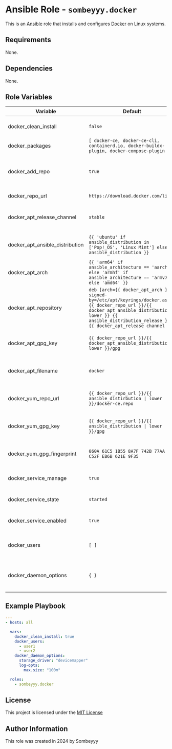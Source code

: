 # Ansible Role - `sombeyyy.docker`

This is an [Ansible](https://www.ansible.com) role that installs and configures [Docker](https://www.docker.com) on
Linux systems.

## Requirements

None.

## Dependencies

None.

## Role Variables

| Variable                        | Default                                                                                                                                                                                                            | Description                                                                                                             |
|---------------------------------|--------------------------------------------------------------------------------------------------------------------------------------------------------------------------------------------------------------------|-------------------------------------------------------------------------------------------------------------------------|
| docker_clean_install            | `false`                                                                                                                                                                                                            | Removes the Docker Engine and all Docker objects on target                                                              |
| docker_packages                 | `[ docker-ce, docker-ce-cli, containerd.io, docker-buildx-plugin, docker-compose-plugin ]`                                                                                                                         | List of packages to be installed                                                                                        |
| docker_add_repo                 | `true`                                                                                                                                                                                                             | Whether a Docker repository should be added or not. If `false`, the repository mus be added independently               |
| docker_repo_url                 | `https://download.docker.com/linux`                                                                                                                                                                                | The base URL to the Docker repository                                                                                   |
| docker_apt_release_channel      | `stable`                                                                                                                                                                                                           | The release channel for the repository (only for Debian-based operating systems)                                        |
| docker_apt_ansible_distribution | `{{ 'ubuntu' if ansible_distribution in ['Pop!_OS', 'Linux Mint'] else ansible_distribution }}`                                                                                                                    | The distribution of the target (only for Debian-based operating systems)                                                |
| docker_apt_arch                 | `{{ 'arm64' if ansible_architecture == 'aarch64' else 'armhf' if ansible_architecture == 'armv7l' else 'amd64' }}`                                                                                                 | The architecture of the target (only for Debian-based operating systems)                                                |
| docker_apt_repository           | `deb [arch={{ docker_apt_arch }} signed-by=/etc/apt/keyrings/docker.asc] {{ docker_repo_url }}/{{ docker_apt_ansible_distribution \| lower }} {{ ansible_distribution_release }} {{ docker_apt_release channel }}` | The Docker repository URL (only for Debian-based operating systems)                                                     |
| docker_apt_gpg_key              | `{{ docker_repo_url }}/{{ docker_apt_ansible_distribution \| lower }}/gpg`                                                                                                                                         | The GPG key for the Docker Repository (only for Debian-based operating systems)                                         |
| docker_apt_filename             | `docker`                                                                                                                                                                                                           | The name of the Docker Repository filename (only for Debian-based operating systems)                                    |
| docker_yum_repo_url             | `{{ docker_repo_url }}/{{ ansible_distirbution \| lower }}/docker-ce.repo`                                                                                                                                         | The Docker repository URL (only for RedHat-based operating systems)                                                     |
| docker_yum_gpg_key              | `{{ docker_repo_url }}/{{ ansible_distribution \| lower }}/gpg`                                                                                                                                                    | The GPG key for the Docker Repository (only for RedHat-based operating systems)                                         |
| docker_yum_gpg_fingerprint      | `060A 61C5 1B55 8A7F 742B 77AA C52F EB6B 621E 9F35`                                                                                                                                                                | The fingerprint of the GPG key (only for RedHat-based operating systems)                                                |
| docker_service_manage           | `true`                                                                                                                                                                                                             | Whether the Docker service should be managed ot nor                                                                     |
| docker_service_state            | `started`                                                                                                                                                                                                          | The status that the Docker service should have                                                                          |
| docker_service_enabled          | `true`                                                                                                                                                                                                             | Whether the Docker service should start on boot                                                                         |
| docker_users                    | `[ ]`                                                                                                                                                                                                              | A list of users to be added to the `docker` group (so they can use Docker on the machine)                               |
| docker_daemon_options           | `{ }`                                                                                                                                                                                                              | Custom `dockerd` options can be configured through this dictionary representing the json file `/etc/docker/daemon.json` |

## Example Playbook

```yaml
---
- hosts: all

  vars:
    docker_clean_install: true
    docker_users:
      - user1
      - user2
    docker_daemon_options:
      storage_driver: "devicemapper"
      log-opts:
        max.size: "100m"

  roles:
    - sombeyyy.docker
```

## License

This project is licensed under the [MIT License](LICENSE)

## Author Information

This role was created in 2024 by Sombeyyy
